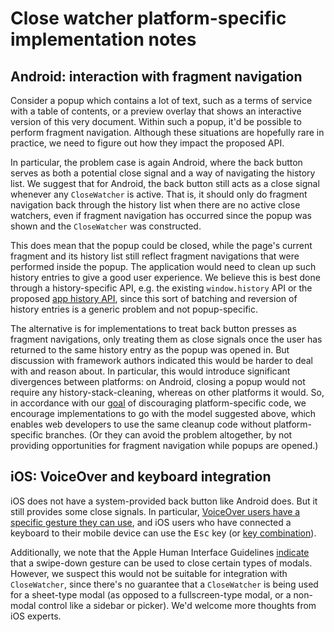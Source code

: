# Close watcher platform-specific implementation notes

## Android: interaction with fragment navigation

Consider a popup which contains a lot of text, such as a terms of service with a table of contents, or a preview overlay that shows an interactive version of this very document. Within such a popup, it'd be possible to perform fragment navigation. Although these situations are hopefully rare in practice, we need to figure out how they impact the proposed API.

In particular, the problem case is again Android, where the back button serves as both a potential close signal and a way of navigating the history list. We suggest that for Android, the back button still acts as a close signal whenever any `CloseWatcher` is active. That is, it should only do fragment navigation back through the history list when there are no active close watchers, even if fragment navigation has occurred since the popup was shown and the `CloseWatcher` was constructed.

This does mean that the popup could be closed, while the page's current fragment and its history list still reflect fragment navigations that were performed inside the popup. The application would need to clean up such history entries to give a good user experience. We believe this is best done through a history-specific API, e.g. the existing `window.history` API or the proposed [app history API](https://github.com/WICG/app-history), since this sort of batching and reversion of history entries is a generic problem and not popup-specific.

The alternative is for implementations to treat back button presses as fragment navigations, only treating them as close signals once the user has returned to the same history entry as the popup was opened in. But discussion with framework authors indicated this would be harder to deal with and reason about. In particular, this would introduce significant divergences between platforms: on Android, closing a popup would not require any history-stack-cleaning, whereas on other platforms it would. So, in accordance with our [goal](#goals) of discouraging platform-specific code, we encourage implementations to go with the model suggested above, which enables web developers to use the same cleanup code without platform-specific branches. (Or they can avoid the problem altogether, by not providing opportunities for fragment navigation while popups are opened.)

## iOS: VoiceOver and keyboard integration

iOS does not have a system-provided back button like Android does. But it still provides some close signals. In particular, [VoiceOver users have a specific gesture they can use](https://support.apple.com/guide/iphone/learn-voiceover-gestures-iph3e2e2281/ios#:~:text=Dismiss%20an%20alert%20or%20return%20to%20the%20previous%20screen), and iOS users who have connected a keyboard to their mobile device can use the <kbd>Esc</kbd> key (or [key combination](https://osxdaily.com/2019/04/12/how-type-escape-key-ipad/)).

Additionally, we note that the Apple Human Interface Guidelines [indicate](https://developer.apple.com/design/human-interface-guidelines/ios/app-architecture/modality/) that a swipe-down gesture can be used to close certain types of modals. However, we suspect this would not be suitable for integration with `CloseWatcher`, since there's no guarantee that a `CloseWatcher` is being used for a sheet-type modal (as opposed to a fullscreen-type modal, or a non-modal control like a sidebar or picker). We'd welcome more thoughts from iOS experts.
